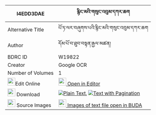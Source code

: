 |I4EDD3DAE|རྙིང་མའི་གསུང་འབུམ་དཀར་ཆག 
| --- | --- 
|Alternative Title |པོ་ཏ་ལར་བཞུགས་པའི་རྙིང་མའི་གསུང་འབུམ་དཀར་ཆག
|Author| དོམ་པོ་བ་ཐུབ་བསྟན་རྒྱལ་མཚན།
|BDRC ID | W19822
|Creator | Google OCR
|Number of Volumes| 1
|<img width="25" src="https://img.icons8.com/color/25/000000/edit-property.png">Edit Online| [<img width="25" src="https://avatars.githubusercontent.com/u/45091458?s=200&v=4"> Open in Editor](http://editor.openpecha.org/I4EDD3DAE)
|<img width="25" src="https://img.icons8.com/fluent/48/000000/download-2.png"/>  Download | [![](https://img.icons8.com/color/20/000000/txt.png)Plain Text](https://github.com/Openpecha/I4EDD3DAE/releases/download/v1/nyingma_i_sungbum_karchak_plain_I4EDD3DAE.zip), [![](https://img.icons8.com/color/20/000000/txt.png)Text with Pagination](https://github.com/Openpecha/I4EDD3DAE/releases/download/v1/nyingma_i_sungbum_karchak_pages_I4EDD3DAE.zip)
|<img width="25" src="https://img.icons8.com/plasticine/100/000000/pictures-folder.png"/>  Source Images | [<img width="25" src="https://library.bdrc.io/icons/BUDA-small.svg"> Images of text file open in BUDA](https://library.bdrc.io/show/bdr:W19822)
